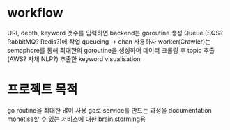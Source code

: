 # workflow
URI, depth, keyword 갯수를 입력하면 backend는 goroutine 생성
Queue (SQS? RabbitMQ? Redis?)에 작업 queueing -> chan 사용하자
worker(Crawler)는 semaphore를 통해 최대한의 goroutine을 생성하며 데이터 크롤링 후 topic 추출(AWS? 자체 NLP?)
추출한 keyword visualisation

# 프로젝트 목적
go routine을 최대한 많이 사용
go로 service를 만드는 과정을 documentation
monetise할 수 있는 서비스에 대한 brain storming용
